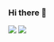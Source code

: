 ### Hi there 👋
<img src="https://img.shields.io/badge/Blog-DD0B78?style=flat-square&logo=Starship&logoColor=white"/>
<img src="https://img.shields.io/badge/LinkedIn-0092FF?style=flat-square&logo=LinkedIn&link=https://www.linkedin.com/in/sungsoo-park-06382a1b9/">
<!--
**segapss/segapss** is a ✨ _special_ ✨ repository because its `README.md` (this file) appears on your GitHub profile.

Here are some ideas to get you started:

- 🔭 I’m currently working on ...
- 🌱 I’m currently learning ...
- 👯 I’m looking to collaborate on ...
- 🤔 I’m looking for help with ...
- 💬 Ask me about ...
- 📫 How to reach me: ...
- 😄 Pronouns: ...
- ⚡ Fun fact: ...
-->
